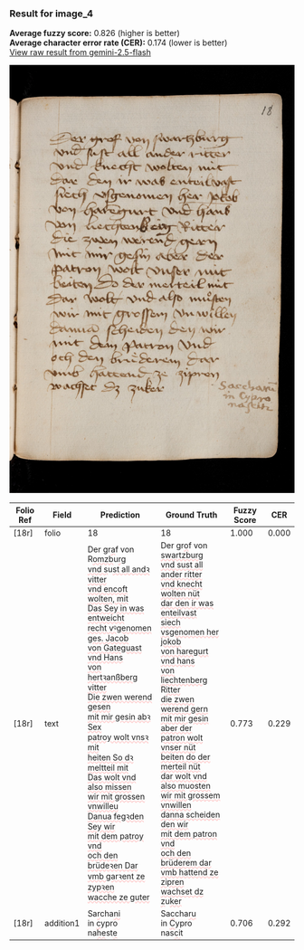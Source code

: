 ### Result for image_4
**Average fuzzy score:** 0.826 (higher is better)<br>**Average character error rate (CER):** 0.174 (lower is better)<br>[View raw result from gemini-2.5-flash](https://github.com/RISE-UNIBAS/humanities_data_benchmark/blob/main/results/2025-10-28/T0271/request_T0271_image_4.json)

<img src="https://github.com/RISE-UNIBAS/humanities_data_benchmark/blob/main/benchmarks/medieval_manuscripts/images/image_4.jpg?raw=true" alt="image_4" width="800px">

<style>
.diff { text-decoration: underline; text-decoration-color: #ffcccc; text-decoration-style: wavy; }
</style>

| Folio Ref | Field | Prediction | Ground Truth | Fuzzy Score | CER |
|-----------|-------|------------|--------------|-------------|-----|
| [18r] | folio | 18 | 18 | 1.000 | 0.000 |
| [18r] | text | Der gr<span class="diff">a</span>f von R<span class="diff">omzb</span>u<span class="diff">rg<br>vnd s</span>u<span class="diff">st all andꝛ vitter<br>vnd encoft wolten, mit<br>Das Sey in was entweicht<br>recht vꝰgenomen ges. Jacob<br>von Gateguast vnd Hans<br>von hertꝛanßberg vitter<br>Die zwen werend gesen<br>mit mir gesin abꝛ Sex<br>patroy wolt vnsꝛ mit<br>heiten So dꝛ meltteil mit<br>Das wolt vnd also missen<br>wir mit grossen vnwilleu<br>Danua fegꝛden Sey wir<br>mit dem patroy vnd<br>och den brüdeꝛen Dar<br>vmb garꝛent ze zypꝛen<br>wacche ze guter</span> | Der gr<span class="diff">o</span>f von <span class="diff">swartzburg<br> vnd sust all ander ritter<br> vnd knecht wolten nüt<br> dar den ir was enteilvast<br> siech vsgenomen her jokob<br> von haregurt vnd hans<br> von liechtenberg </span>R<span class="diff">itter<br> die zwen werend gern<br> mit mir gesin aber der<br> patron wolt vnser nüt<br> beiten do der merteil nüt<br> dar wolt vnd also m</span>u<span class="diff">osten<br> wir mit grossem vnwillen<br> danna scheiden  den wir<br> mit dem patron vnd<br> och den brüderem dar<br> vmb hattend ze zipren<br> wachset dz z</span>u<span class="diff">ker</span> | 0.773 | 0.229 |
| [18r] | addition1 | Sa<span class="diff">r</span>cha<span class="diff">ni</span><br>in <span class="diff">c</span>ypro<br>na<span class="diff">he</span>st<span class="diff">e</span> | Sa<span class="diff">c</span>cha<span class="diff">ru</span><br><span class="diff"> </span>in <span class="diff">C</span>ypro<br><span class="diff"> </span>nas<span class="diff">ci</span>t | 0.706 | 0.292 |

